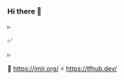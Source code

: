 ### Hi there 👋


▹


✅




▹

🤔 https://jmlr.org/
⚡ https://tfhub.dev/ 






<!--
**erdincsaglamli/erdincsaglamli** is a ✨ _special_ ✨ repository because its `README.md` (this file) appears on your GitHub profile.

Here are some ideas to get you started:

- 🔭 I’m currently working on ...
- 🌱 I’m currently learning ...
- 👯 I’m looking to collaborate on ...
- 🤔 I’m looking for help with ...
- 💬 Ask me about ...
- 📫 How to reach me: ...
- 😄 Pronouns: ...
- ⚡ https://tfhub.dev/
-->







